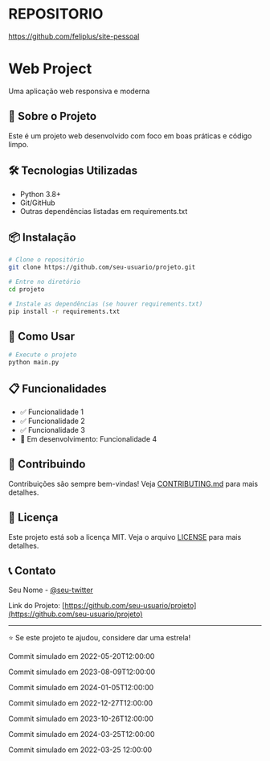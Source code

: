 # REPOSITORIO

https://github.com/feliplus/site-pessoal

# Web Project

Uma aplicação web responsiva e moderna

## 🚀 Sobre o Projeto

Este é um projeto web desenvolvido com foco em boas práticas e código limpo.

## 🛠️ Tecnologias Utilizadas

- Python 3.8+
- Git/GitHub
- Outras dependências listadas em requirements.txt

## 📦 Instalação

```bash
# Clone o repositório
git clone https://github.com/seu-usuario/projeto.git

# Entre no diretório
cd projeto

# Instale as dependências (se houver requirements.txt)
pip install -r requirements.txt
```

## 🎯 Como Usar

```bash
# Execute o projeto
python main.py
```

## 📋 Funcionalidades

- ✅ Funcionalidade 1
- ✅ Funcionalidade 2
- ✅ Funcionalidade 3
- 🔄 Em desenvolvimento: Funcionalidade 4

## 🤝 Contribuindo

Contribuições são sempre bem-vindas! Veja [CONTRIBUTING.md](CONTRIBUTING.md) para mais detalhes.

## 📄 Licença

Este projeto está sob a licença MIT. Veja o arquivo [LICENSE](LICENSE) para mais detalhes.

## 📞 Contato

Seu Nome - [@seu-twitter](https://twitter.com/seu-twitter)

Link do Projeto: [https://github.com/seu-usuario/projeto](https://github.com/seu-usuario/projeto)

---

⭐ Se este projeto te ajudou, considere dar uma estrela!

Commit simulado em 2022-05-20T12:00:00

Commit simulado em 2023-08-09T12:00:00

Commit simulado em 2024-01-05T12:00:00

Commit simulado em 2022-12-27T12:00:00

Commit simulado em 2023-10-26T12:00:00

Commit simulado em 2024-03-25T12:00:00

Commit simulado em 2022-03-25 12:00:00
